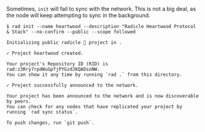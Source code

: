 Sometimes, `init` will fail to sync with the network. This is not a big deal,
as the node will keep attempting to sync in the background.

```
$ rad init --name heartwood --description "Radicle Heartwood Protocol & Stack" --no-confirm --public --scope followed

Initializing public radicle 👾 project in .

✓ Project heartwood created.

Your project's Repository ID (RID) is rad:z3Rry7rpdWuGpfjPYGzdJKQADsoNW.
You can show it any time by running `rad .` from this directory.

✓ Project successfully announced to the network.

Your project has been announced to the network and is now discoverable by peers.
You can check for any nodes that have replicated your project by running `rad sync status`.

To push changes, run `git push`.
```
